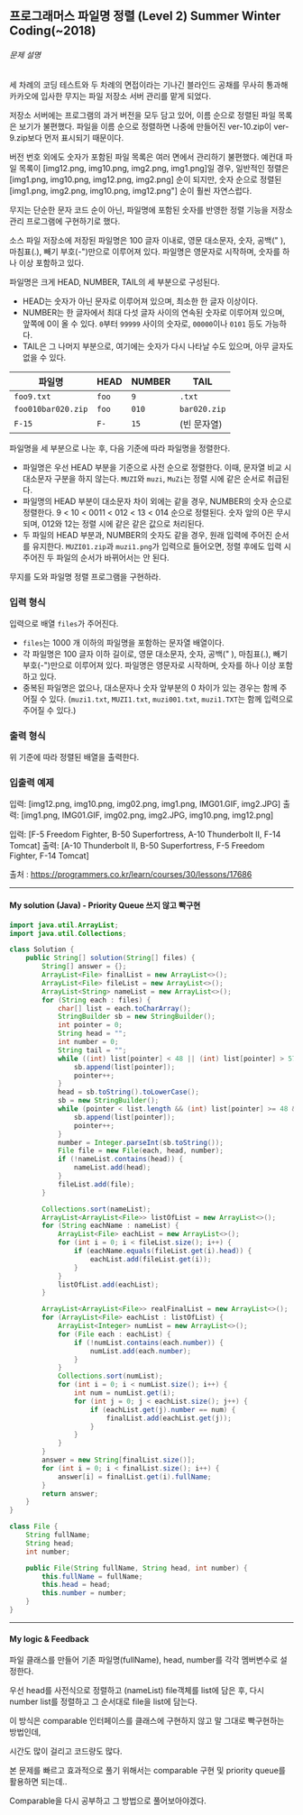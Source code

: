 ## 프로그래머스 파일명 정렬 (Level 2) Summer Winter Coding(~2018)

###### 문제 설명

세 차례의 코딩 테스트와 두 차례의 면접이라는 기나긴 블라인드 공채를 무사히 통과해 카카오에 입사한 무지는 파일 저장소 서버 관리를 맡게 되었다.

저장소 서버에는 프로그램의 과거 버전을 모두 담고 있어, 이름 순으로 정렬된 파일 목록은 보기가 불편했다. 파일을 이름 순으로 정렬하면 나중에 만들어진 ver-10.zip이 ver-9.zip보다 먼저 표시되기 때문이다.

버전 번호 외에도 숫자가 포함된 파일 목록은 여러 면에서 관리하기 불편했다. 예컨대 파일 목록이 [img12.png, img10.png, img2.png, img1.png]일 경우, 일반적인 정렬은 [img1.png, img10.png, img12.png, img2.png] 순이 되지만, 숫자 순으로 정렬된 [img1.png, img2.png, img10.png, img12.png"] 순이 훨씬 자연스럽다.

무지는 단순한 문자 코드 순이 아닌, 파일명에 포함된 숫자를 반영한 정렬 기능을 저장소 관리 프로그램에 구현하기로 했다.

소스 파일 저장소에 저장된 파일명은 100 글자 이내로, 영문 대소문자, 숫자, 공백(" ), 마침표(.), 빼기 부호(-")만으로 이루어져 있다. 파일명은 영문자로 시작하며, 숫자를 하나 이상 포함하고 있다.

파일명은 크게 HEAD, NUMBER, TAIL의 세 부분으로 구성된다.

- HEAD는 숫자가 아닌 문자로 이루어져 있으며, 최소한 한 글자 이상이다.
- NUMBER는 한 글자에서 최대 다섯 글자 사이의 연속된 숫자로 이루어져 있으며, 앞쪽에 0이 올 수 있다. `0`부터 `99999` 사이의 숫자로, `00000`이나 `0101` 등도 가능하다.
- TAIL은 그 나머지 부분으로, 여기에는 숫자가 다시 나타날 수도 있으며, 아무 글자도 없을 수 있다.

| 파일명             | HEAD  | NUMBER | TAIL         |
| ------------------ | ----- | ------ | ------------ |
| `foo9.txt`         | `foo` | `9`    | `.txt`       |
| `foo010bar020.zip` | `foo` | `010`  | `bar020.zip` |
| `F-15`             | `F-`  | `15`   | (빈 문자열)  |

파일명을 세 부분으로 나눈 후, 다음 기준에 따라 파일명을 정렬한다.

- 파일명은 우선 HEAD 부분을 기준으로 사전 순으로 정렬한다. 이때, 문자열 비교 시 대소문자 구분을 하지 않는다. `MUZI`와 `muzi`, `MuZi`는 정렬 시에 같은 순서로 취급된다.
- 파일명의 HEAD 부분이 대소문자 차이 외에는 같을 경우, NUMBER의 숫자 순으로 정렬한다. 9 < 10 < 0011 < 012 < 13 < 014 순으로 정렬된다. 숫자 앞의 0은 무시되며, 012와 12는 정렬 시에 같은 같은 값으로 처리된다.
- 두 파일의 HEAD 부분과, NUMBER의 숫자도 같을 경우, 원래 입력에 주어진 순서를 유지한다. `MUZI01.zip`과 `muzi1.png`가 입력으로 들어오면, 정렬 후에도 입력 시 주어진 두 파일의 순서가 바뀌어서는 안 된다.

무지를 도와 파일명 정렬 프로그램을 구현하라.

### 입력 형식

입력으로 배열 `files`가 주어진다.

- `files`는 1000 개 이하의 파일명을 포함하는 문자열 배열이다.
- 각 파일명은 100 글자 이하 길이로, 영문 대소문자, 숫자, 공백(" ), 마침표(.), 빼기 부호(-")만으로 이루어져 있다. 파일명은 영문자로 시작하며, 숫자를 하나 이상 포함하고 있다.
- 중복된 파일명은 없으나, 대소문자나 숫자 앞부분의 0 차이가 있는 경우는 함께 주어질 수 있다. (`muzi1.txt`, `MUZI1.txt`, `muzi001.txt`, `muzi1.TXT`는 함께 입력으로 주어질 수 있다.)

### 출력 형식

위 기준에 따라 정렬된 배열을 출력한다.

### 입출력 예제

입력: [img12.png, img10.png, img02.png, img1.png, IMG01.GIF, img2.JPG]
출력: [img1.png, IMG01.GIF, img02.png, img2.JPG, img10.png, img12.png]

입력: [F-5 Freedom Fighter, B-50 Superfortress, A-10 Thunderbolt II, F-14 Tomcat]
출력: [A-10 Thunderbolt II, B-50 Superfortress, F-5 Freedom Fighter, F-14 Tomcat]

출처 : https://programmers.co.kr/learn/courses/30/lessons/17686



---



#### My solution (Java) - Priority Queue 쓰지 않고 빡구현

```java
import java.util.ArrayList;
import java.util.Collections;

class Solution {
    public String[] solution(String[] files) {
        String[] answer = {};
        ArrayList<File> finalList = new ArrayList<>();
        ArrayList<File> fileList = new ArrayList<>();
        ArrayList<String> nameList = new ArrayList<>();
        for (String each : files) {
            char[] list = each.toCharArray();
            StringBuilder sb = new StringBuilder();
            int pointer = 0;
            String head = "";
            int number = 0;
            String tail = "";
            while ((int) list[pointer] < 48 || (int) list[pointer] > 57) {
                sb.append(list[pointer]);
                pointer++;
            }
            head = sb.toString().toLowerCase();
            sb = new StringBuilder();
            while (pointer < list.length && (int) list[pointer] >= 48 && (int) list[pointer] <= 57) {
                sb.append(list[pointer]);
                pointer++;
            }
            number = Integer.parseInt(sb.toString());
            File file = new File(each, head, number);
            if (!nameList.contains(head)) {
                nameList.add(head);
            }
            fileList.add(file);
        }

        Collections.sort(nameList);
        ArrayList<ArrayList<File>> listOfList = new ArrayList<>();
        for (String eachName : nameList) {
            ArrayList<File> eachList = new ArrayList<>();
            for (int i = 0; i < fileList.size(); i++) {
                if (eachName.equals(fileList.get(i).head)) {
                    eachList.add(fileList.get(i));
                }
            }
            listOfList.add(eachList);
        }

        ArrayList<ArrayList<File>> realFinalList = new ArrayList<>();
        for (ArrayList<File> eachList : listOfList) {
            ArrayList<Integer> numList = new ArrayList<>();
            for (File each : eachList) {
                if (!numList.contains(each.number)) {
                    numList.add(each.number);
                }
            }
            Collections.sort(numList);
            for (int i = 0; i < numList.size(); i++) {
                int num = numList.get(i);
                for (int j = 0; j < eachList.size(); j++) {
                    if (eachList.get(j).number == num) {
                        finalList.add(eachList.get(j));
                    }
                }
            }
        }
        answer = new String[finalList.size()];
        for (int i = 0; i < finalList.size(); i++) {
            answer[i] = finalList.get(i).fullName;
        }
        return answer;
    }
}

class File {
    String fullName;
    String head;
    int number;

    public File(String fullName, String head, int number) {
        this.fullName = fullName;
        this.head = head;
        this.number = number;
    }
}
```

---



#### My logic & Feedback

파일 클래스를 만들어 기존 파일명(fullName), head, number를 각각 멤버변수로 설정한다.

우선 head를 사전식으로 정렬하고 (nameList) file객체를 list에 담은 후, 다시 number list를 정렬하고 그 순서대로 file을 list에 담는다.

이 방식은 comparable 인터페이스를 클래스에 구현하지 않고 말 그대로 빡구현하는 방법인데,

시간도 많이 걸리고 코드량도 많다.

본 문제를 빠르고 효과적으로 풀기 위해서는 comparable 구현 및 priority queue를 활용하면 되는데..

Comparable을 다시 공부하고 그 방법으로 풀어보아야겠다.

